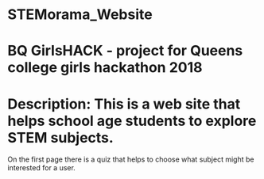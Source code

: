 # STEMorama_Website
# BQ GirlsHACK - project for Queens college girls hackathon 2018
# Description: This is a web site that helps school age students to explore STEM subjects. 
On the first page there is a quiz that helps to choose what subject might be interested for a user. 
